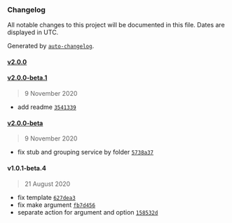### Changelog

All notable changes to this project will be documented in this file. Dates are displayed in UTC.

Generated by [`auto-changelog`](https://github.com/CookPete/auto-changelog).

#### [v2.0.0](https://github.com/axmad386/napim-cli/compare/v2.0.0-beta.1...v2.0.0)

#### [v2.0.0-beta.1](https://github.com/axmad386/napim-cli/compare/v2.0.0-beta...v2.0.0-beta.1)

> 9 November 2020

- add readme [`3541339`](https://github.com/axmad386/napim-cli/commit/3541339ee88e3639ca62f66a4d4de2f7a73f65c2)

#### [v2.0.0-beta](https://github.com/axmad386/napim-cli/compare/v1.0.1-beta.4...v2.0.0-beta)

> 9 November 2020

- fix stub and grouping service by folder [`5738a37`](https://github.com/axmad386/napim-cli/commit/5738a37e236d2016e36c84ff77c2537208479eff)

#### v1.0.1-beta.4

> 21 August 2020

- fix template [`627dea3`](https://github.com/axmad386/napim-cli/commit/627dea317516190072db2f009ecb985772dff7c5)
- fix make argument [`fb7d456`](https://github.com/axmad386/napim-cli/commit/fb7d456e4066fce67ac0872d09bbd42d81222ec7)
- separate action for argument and option [`158532d`](https://github.com/axmad386/napim-cli/commit/158532dd72dc0f72414d423eceb408cec6bf71dd)
